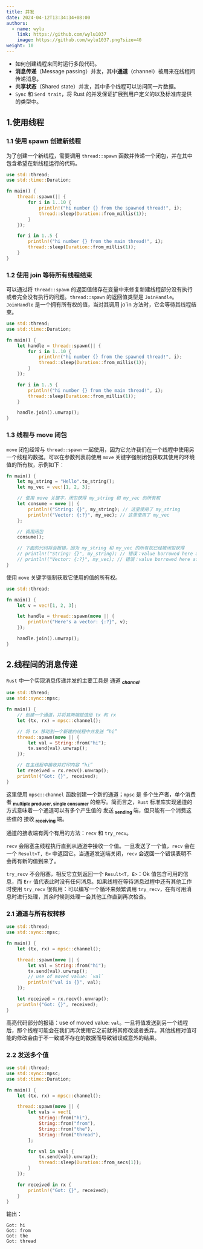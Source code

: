 ```yaml
---
title: 并发
date: 2024-04-12T13:34:34+08:00
authors:
  - name: wylu
    link: https://github.com/wylu1037
    image: https://github.com/wylu1037.png?size=40
weight: 10
---
```


- 如何创建线程来同时运行多段代码。
- **消息传递**（Message passing）并发，其中**通道**（channel）被用来在线程间传递消息。
- **共享状态**（Shared state）并发，其中多个线程可以访问同一片数据。
- `Sync` 和 `Send trait`，将 Rust 的并发保证扩展到用户定义的以及标准库提供的类型中。

## 1.使用线程

### 1.1 使用 spawn 创建新线程

为了创建一个新线程，需要调用 `thread::spawn` 函数并传递一个闭包，并在其中包含希望在新线程运行的代码。

```rust {filename="src/main.rs"}
use std::thread;
use std::time::Duration;

fn main() {
    thread::spawn(|| {
        for i in 1..10 {
            println!("hi number {} from the spawned thread!", i);
            thread::sleep(Duration::from_millis(1));
        }
    });

    for i in 1..5 {
        println!("hi number {} from the main thread!", i);
        thread::sleep(Duration::from_millis(1));
    }
}
```

### 1.2 使用 join 等待所有线程结束

可以通过将 `thread::spawn` 的返回值储存在变量中来修复新建线程部分没有执行或者完全没有执行的问题。`thread::spawn` 的返回值类型是 `JoinHandle`。`JoinHandle` 是一个拥有所有权的值，当对其调用 jo`in 方法时，它会等待其线程结束。

```rust {filename="src/main.rs"}
use std::thread;
use std::time::Duration;

fn main() {
    let handle = thread::spawn(|| {
        for i in 1..10 {
            println!("hi number {} from the spawned thread!", i);
            thread::sleep(Duration::from_millis(1));
        }
    });

    for i in 1..5 {
        println!("hi number {} from the main thread!", i);
        thread::sleep(Duration::from_millis(1));
    }

    handle.join().unwrap();
}
```

### 1.3 线程与 move 闭包

`move` 闭包经常与 `thread::spawn` 一起使用，因为它允许我们在一个线程中使用另一个线程的数据。可以在参数列表前使用 `move` 关键字强制闭包获取其使用的环境值的所有权，示例如下：

```rust
fn main() {
    let my_string = "Hello".to_string();
    let my_vec = vec![1, 2, 3];

    // 使用 move 关键字，闭包获得 my_string 和 my_vec 的所有权
    let consume = move || {
        println!("String: {}", my_string); // 这里使用了 my_string
        println!("Vector: {:?}", my_vec); // 这里使用了 my_vec
    };

    // 调用闭包
    consume();

    // 下面的代码将会报错，因为 my_string 和 my_vec 的所有权已经被闭包获得
    // println!("String: {}", my_string); // 错误：value borrowed here after move
    // println!("Vector: {:?}", my_vec); // 错误：value borrowed here after move
}
```

使用 `move` 关键字强制获取它使用的值的所有权。

```rust {filename="src/main.rs"}
use std::thread;

fn main() {
    let v = vec![1, 2, 3];

    let handle = thread::spawn(move || {
        println!("Here's a vector: {:?}", v);
    });

    handle.join().unwrap();
}
```

## 2.线程间的消息传递

`Rust` 中一个实现消息传递并发的主要工具是 通道 <sub>**_channel_**</sub>

```rust
use std::thread;
use std::sync::mpsc;

fn main() {
    // 创建一个通道，并将其两端赋值给 tx 和 rx
    let (tx, rx) = mpsc::channel();

    // 将 tx 移动到一个新建的线程中并发送 “hi”
    thread::spawn(move || {
        let val = String::from("hi");
        tx.send(val).unwrap();
    });

    // 在主线程中接收并打印内容 “hi”
    let received = rx.recv().unwrap();
    println!("Got: {}", received);
}

```

这里使用 `mpsc::channel` 函数创建一个新的通道；`mpsc` 是 多个生产者，单个消费者<sub> **multiple producer, single consumer** </sub>的缩写。简而言之，`Rust` 标准库实现通道的方式意味着一个通道可以有多个产生值的 发送<sub> **sending** </sub>端，但只能有一个消费这些值的 接收<sub> **receiving** </sub>端。

通道的接收端有两个有用的方法：`recv` 和 `try_recv`。

`recv` 会阻塞主线程执行直到从通道中接收一个值。一旦发送了一个值，`recv` 会在一个 `Result<T, E>` 中返回它。当通道发送端关闭，`recv` 会返回一个错误表明不会再有新的值到来了。

`try_recv` 不会阻塞，相反它立刻返回一个 `Result<T, E>`：Ok 值包含可用的信息，而 `Err` 值代表此时没有任何消息。如果线程在等待消息过程中还有其他工作时使用 `try_recv` 很有用：可以编写一个循环来频繁调用 `try_recv`，在有可用消息时进行处理，其余时候则处理一会其他工作直到再次检查。

### 2.1 通道与所有权转移

```rust {hl_lines=[11]}
use std::thread;
use std::sync::mpsc;

fn main() {
    let (tx, rx) = mpsc::channel();

    thread::spawn(move || {
        let val = String::from("hi");
        tx.send(val).unwrap();
        // use of moved value: `val`
        println!("val is {}", val);
    });

    let received = rx.recv().unwrap();
    println!("Got: {}", received);
}
```

高亮代码部分的报错：use of moved value: `val`。一旦将值发送到另一个线程后，那个线程可能会在我们再次使用它之前就将其修改或者丢弃。其他线程对值可能的修改会由于不一致或不存在的数据而导致错误或意外的结果。

### 2.2 发送多个值

```rust
use std::thread;
use std::sync::mpsc;
use std::time::Duration;

fn main() {
    let (tx, rx) = mpsc::channel();

    thread::spawn(move || {
        let vals = vec![
            String::from("hi"),
            String::from("from"),
            String::from("the"),
            String::from("thread"),
        ];

        for val in vals {
            tx.send(val).unwrap();
            thread::sleep(Duration::from_secs(1));
        }
    });

    for received in rx {
        println!("Got: {}", received);
    }
}
```

输出：

```
Got: hi
Got: from
Got: the
Got: thread
```
